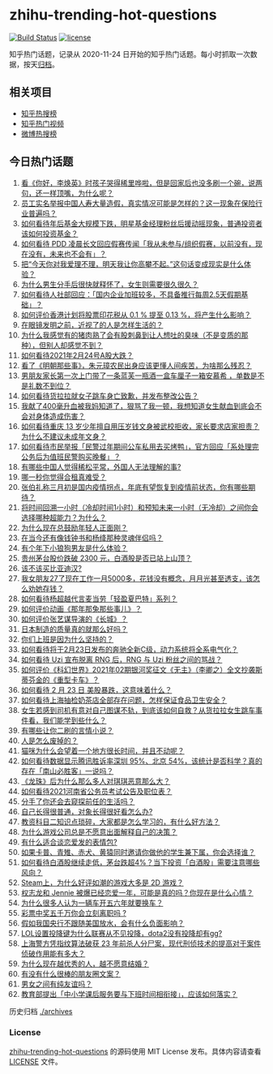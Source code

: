 # zhihu-trending-hot-questions

[![Build Status](https://github.com/justjavac/zhihu-trending-hot-questions/workflows/ci/badge.svg?branch=master)](https://github.com/justjavac/zhihu-trending-hot-questions/actions)
[![license](https://img.shields.io/github/license/justjavac/zhihu-trending-hot-questions)](https://github.com/justjavac/zhihu-trending-hot-questions/blob/master/LICENSE)

知乎热门话题，记录从 2020-11-24 日开始的知乎热门话题。每小时抓取一次数据，按天[归档](./archives)。

## 相关项目

- [知乎热搜榜](https://github.com/justjavac/zhihu-trending-top-search)
- [知乎热门视频](https://github.com/justjavac/zhihu-trending-hot-video)
- [微博热搜榜](https://github.com/justjavac/weibo-trending-hot-search)

## 今日热门话题

<!-- BEGIN -->
<!-- 最后更新时间 Thu Feb 25 2021 04:01:24 GMT+0800 (CST) -->
1. [看《你好，李焕英》时孩子哭得稀里哗啦，但是回家后也没多刷一个碗，说两句，还一样顶嘴，为什么呢？](https://www.zhihu.com/question/444936831)
1. [员工实名举报中国人寿大量造假，真实情况可能是怎样的？这一现象在保险行业普遍吗？](https://www.zhihu.com/question/446063707)
1. [如何看待年后基金大规模下跌，明星基金经理粉丝后援动摇现象，普通投资者该如何投资基金？](https://www.zhihu.com/question/446059068)
1. [如何看待 PDD 凌晨长文回应假赛传闻「我从未参与/组织假赛，以前没有，现在没有，未来也不会有」？](https://www.zhihu.com/question/446071263)
1. [把“今天你对我爱理不理，明天我让你高攀不起。”这句话变成现实是什么体验？](https://www.zhihu.com/question/49629327)
1. [为什么男生分手后很快就释怀了，女生则需要很久很久？](https://www.zhihu.com/question/432503865)
1. [如何看待人社部回应：「国内企业加班较多，不具备推行每周2.5天假期基础」？](https://www.zhihu.com/question/446107907)
1. [如何评价香港计划将股票印花税从 0.1 % 提至 0.13 %，将产生什么影响？](https://www.zhihu.com/question/446103529)
1. [在眼镜发明之前，近视了的人是怎样生活的？](https://www.zhihu.com/question/20057134)
1. [为什么我感觉有的猪肉熟了会有股刺鼻到让人想吐的臭味（不是变质的那种），但别人却感觉不到？](https://www.zhihu.com/question/328620473)
1. [如何看待2021年2月24号A股大跌？](https://www.zhihu.com/question/446108931)
1. [看了《明朝那些事》，朱元璋农民出身应该更懂人间疾苦，为啥那么残忍？](https://www.zhihu.com/question/445746439)
1. [男朋友家长第一次上门带了一条蓝芙一瓶酒一盒车厘子一箱安慕希  ，单数是不是礼数不到位？](https://www.zhihu.com/question/445666901)
1. [如何看待货拉拉就女子跳车身亡致歉，并发布整改公告？](https://www.zhihu.com/question/446061920)
1. [我献了400毫升血被我妈知道了，狠骂了我一顿，我想知道女生献血到底会不会对身体造成伤害？](https://www.zhihu.com/question/433360504)
1. [如何看待重庆 13 岁少年擅自用压岁钱文身被武校拒收，家长要求店家担责？为什么不建议未成年文身？](https://www.zhihu.com/question/445890042)
1. [如何看待市民举报「民警过年期间公车私用去买烤鸭」，官方回应「系处理完公务后为值班民警购买晚餐」？](https://www.zhihu.com/question/445993971)
1. [有哪些中国人觉得稀松平常，外国人无法理解的事?](https://www.zhihu.com/question/435879884)
1. [哪一秒你觉得合租真难受？](https://www.zhihu.com/question/294243719)
1. [张伯礼称三月初是国内疫情拐点，年底有望恢复到疫情前状态，你有哪些期待？](https://www.zhihu.com/question/446090361)
1. [将时间回溯一小时（冷却时间1小时）和预知未来一小时（无冷却）之间你会选择哪种超能力？为什么？](https://www.zhihu.com/question/445318653)
1. [为什么现在总鼓励年轻人正面刚？](https://www.zhihu.com/question/440608876)
1. [在当今还有像钱钟书和杨绛那种灵魂伴侣吗？](https://www.zhihu.com/question/445056665)
1. [有个年下小狼狗男友是什么体验？](https://www.zhihu.com/question/264422205)
1. [贵州茅台股价跌破 2300 元，白酒股是否已站上山顶？](https://www.zhihu.com/question/445746953)
1. [该不该买比亚迪汉?](https://www.zhihu.com/question/437599976)
1. [我女朋友27了现在工作一月5000多，花钱没有概念，月月光甚至透支，该怎么劝她存钱？](https://www.zhihu.com/question/428842571)
1. [如何看待杨超越代言麦当劳「轻盈夏巴特」系列？](https://www.zhihu.com/question/445911384)
1. [如何评价动画《那年那兔那些事儿》？](https://www.zhihu.com/question/28543439)
1. [如何评价张艺谋导演的《长城》？](https://www.zhihu.com/question/319452692)
1. [日本制造的质量真的就那么好吗？](https://www.zhihu.com/question/335156490)
1. [你们上班是因为什么坚持的？](https://www.zhihu.com/question/425114936)
1. [如何看待将于2月23日发布的奔驰全新C级，动力系统将全系电气化？](https://www.zhihu.com/question/445393919)
1. [如何看待 Uzi 宣布脱离 RNG 后，RNG 与 Uzi 粉丝之间的骂战？](https://www.zhihu.com/question/445864134)
1. [如何评价《科幻世界》2021年02期银河奖征文《无主》（李卿之）全文抄袭斯蒂芬金的《重型卡车》？](https://www.zhihu.com/question/446067657)
1. [如何看待 2 月 23 日 美股暴跌，这意味着什么？](https://www.zhihu.com/question/446019065)
1. [如何看待上海抽检奶茶店全部存在问题，怎样保证食品卫生安全？](https://www.zhihu.com/question/446069196)
1. [女生若感到司机有意对自己图谋不轨，到底该如何自救？从货拉拉女生跳车事件看，我们能学到些什么？](https://www.zhihu.com/question/445798021)
1. [有哪些让你二刷的言情小说？](https://www.zhihu.com/question/354691177)
1. [人是怎么废掉的？](https://www.zhihu.com/question/43607087)
1. [猫咪为什么会望着一个地方很长时间，并且不动呢？](https://www.zhihu.com/question/445622768)
1. [如何看待数据显示腾讯胜诉率深圳 95%、北京 54%，该统计是否科学？真的存在「南山必胜客」一说吗？](https://www.zhihu.com/question/445902577)
1. [《龙珠》后为什么那么多人对琪琪恶意那么大？](https://www.zhihu.com/question/445390456)
1. [如何看待2021河南省公务员考试公告及职位表？](https://www.zhihu.com/question/441998633)
1. [分手了你还会去窥探前任的生活吗？](https://www.zhihu.com/question/267660529)
1. [自己长得很普通，对象长得很好看怎么办?](https://www.zhihu.com/question/442303033)
1. [教资科目二知识点琐碎，大家都是怎么学习的，有什么好方法？](https://www.zhihu.com/question/372211021)
1. [为什么游戏公司总是不愿意出面解释自己的决策？](https://www.zhihu.com/question/445577735)
1. [有什么适合谈恋爱发的表情包?](https://www.zhihu.com/question/432519674)
1. [如果卡普、青雉、赤犬、黄猿同时邀请你做他的学生兼下属，你会选择谁？](https://www.zhihu.com/question/445807112)
1. [如何看待白酒股继续走低，茅台跌超4%？当下投资「白酒股」需要注意哪些风向？](https://www.zhihu.com/question/445747926)
1. [Steam上，为什么好评如潮的游戏大多是 2D 游戏？](https://www.zhihu.com/question/444541429)
1. [权志龙和 Jennie 被爆已经恋爱一年，可能是真的吗？你现在是什么心情？](https://www.zhihu.com/question/446069370)
1. [为什么很多人认为一辆车开五六年就要换车？](https://www.zhihu.com/question/37958506)
1. [彩票中奖五千万你会立刻离职吗 ?](https://www.zhihu.com/question/437075849)
1. [假如我国央行不跟随美国放水，会有什么负面影响？](https://www.zhihu.com/question/441321654)
1. [LOL设置投降键为什么联赛从不见投降，dota2没有投降却有gg?](https://www.zhihu.com/question/443020498)
1. [上海警方凭指纹算法破获 23 年前杀人分尸案，现代刑侦技术的提高对于案件侦破作用能有多大？](https://www.zhihu.com/question/445935555)
1. [为什么现在越优秀的人，越不愿意结婚？](https://www.zhihu.com/question/445071633)
1. [有没有什么很棒的朋友圈文案？](https://www.zhihu.com/question/314092494)
1. [男女之间有纯友谊吗？](https://www.zhihu.com/question/51077217)
1. [教育部提出「中小学课后服务要与下班时间相衔接」，应该如何落实？](https://www.zhihu.com/question/445911118)
<!-- END -->

历史归档 [./archives](./archives)

### License

[zhihu-trending-hot-questions](https://github.com/justjavac/zhihu-trending-hot-questions) 的源码使用 MIT License 发布。具体内容请查看 [LICENSE](./LICENSE) 文件。
